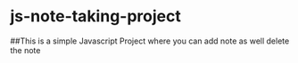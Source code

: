 # js-note-taking-project 
##This is a simple Javascript Project where you can add note as well delete the note
